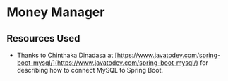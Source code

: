 # Money Manager

## Resources Used

- Thanks to Chinthaka Dinadasa at [https://www.javatodev.com/spring-boot-mysql/](https://www.javatodev.com/spring-boot-mysql/) for describing how to connect MySQL to Spring Boot.
